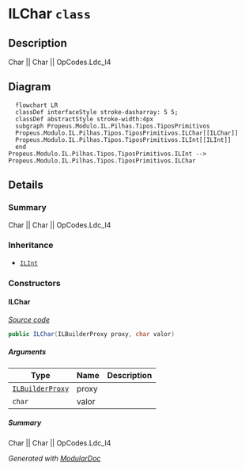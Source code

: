 # ILChar `class`

## Description
Char || Char || OpCodes.Ldc_I4

## Diagram
```mermaid
  flowchart LR
  classDef interfaceStyle stroke-dasharray: 5 5;
  classDef abstractStyle stroke-width:4px
  subgraph Propeus.Modulo.IL.Pilhas.Tipos.TiposPrimitivos
  Propeus.Modulo.IL.Pilhas.Tipos.TiposPrimitivos.ILChar[[ILChar]]
  Propeus.Modulo.IL.Pilhas.Tipos.TiposPrimitivos.ILInt[[ILInt]]
  end
Propeus.Modulo.IL.Pilhas.Tipos.TiposPrimitivos.ILInt --> Propeus.Modulo.IL.Pilhas.Tipos.TiposPrimitivos.ILChar
```

## Details
### Summary
Char || Char || OpCodes.Ldc_I4

### Inheritance
 - [
`ILInt`
](./ILInt.md)

### Constructors
#### ILChar
[*Source code*](https://github.com///blob//src/Propeus.Modulo.Abstrato/Util/Tipos/Helper.cs#L16707566)
```csharp
public ILChar(ILBuilderProxy proxy, char valor)
```
##### Arguments
| Type | Name | Description |
| --- | --- | --- |
| [`ILBuilderProxy`](../../../proxy/ILBuilderProxy.md) | proxy |   |
| `char` | valor |   |

##### Summary
Char || Char || OpCodes.Ldc_I4

*Generated with* [*ModularDoc*](https://github.com/hailstorm75/ModularDoc)
